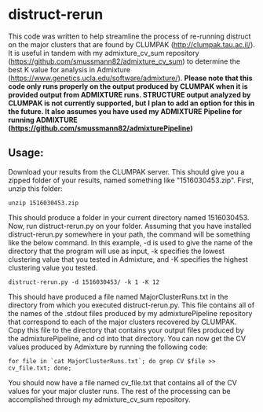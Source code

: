 # distruct-rerun

This code was written to help streamline the process of re-running distruct on the major clusters that are found by CLUMPAK (http://clumpak.tau.ac.il/).  It is useful in tandem with my admixture_cv_sum repository (https://github.com/smussmann82/admixture_cv_sum) to determine the best K value for analysis in Admixture (https://www.genetics.ucla.edu/software/admixture/). **Please note that this code only runs properly on the output produced by CLUMPAK when it is provided output from ADMIXTURE runs.  STRUCTURE output analyzed by CLUMPAK is not currently supported, but I plan to add an option for this in the future.  It also assumes you have used my ADMIXTURE Pipeline for running ADMIXTURE (https://github.com/smussmann82/admixturePipeline)**

## Usage:

Download your results from the CLUMPAK server.  This should give you a zipped folder of your results, named something like "1516030453.zip".  First, unzip this folder:
```
unzip 1516030453.zip
```
This should produce a folder in your current directory named 1516030453.  Now, run distruct-rerun.py on your folder.  Assuming that you have installed distruct-rerun.py somewhere in your path, the command will be something like the below command.  In this example, -d is used to give the name of the directory that the program will use as input, -k specifies the lowest clustering value that you tested in Admixture, and -K specifies the highest clustering value you tested.

```
distruct-rerun.py -d 1516030453/ -k 1 -K 12
```
This should have produced a file named MajorClusterRuns.txt in the directory from which you executed distruct-rerun.py.  This file contains all of the names of the .stdout files produced by my admixturePipeline repository that correspond to each of the major clusters recovered by CLUMPAK.  Copy this file to the directory that contains your output files produced by the admixturePipeline, and cd into that directory.  You can now get the CV values produced by Admixture by running the following code:
```
for file in `cat MajorClusterRuns.txt`; do grep CV $file >> cv_file.txt; done;
```
You should now have a file named cv_file.txt that contains all of the CV values for your major cluster runs.  The rest of the processing can be accomplished through my admixture_cv_sum repository.

